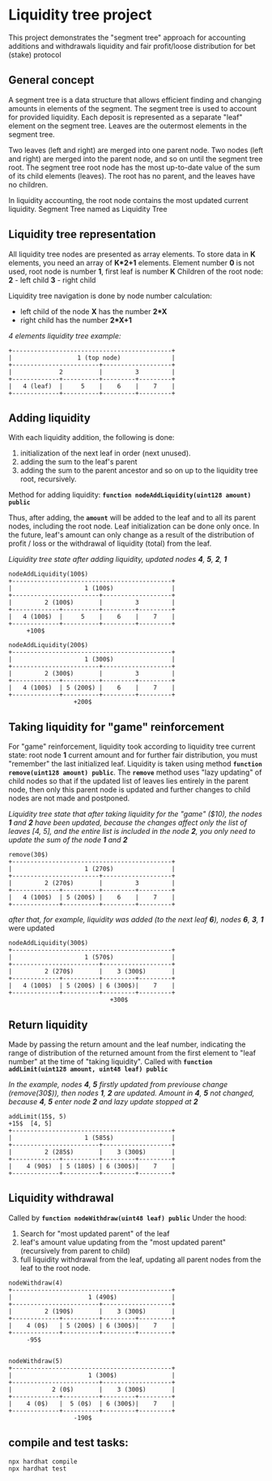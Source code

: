 # Liquidity tree project

This project demonstrates the "segment tree" approach for accounting additions and withdrawals liquidity and fair profit/loose distribution for bet (stake) protocol

## General concept
A segment tree is a data structure that allows efficient finding and changing amounts in elements of the segment.
The segment tree is used to account for provided liquidity.
Each deposit is represented as a separate "leaf" element on the segment tree.
Leaves are the outermost elements in the segment tree.

Two leaves (left and right) are merged into one parent node. Two nodes (left and right) are merged into the parent node, and so on until the segment tree root.
The segment tree root node has the most up-to-date value of the sum of its child elements (leaves).
The root has no parent, and the leaves have no children.

In liquidity accounting, the root node contains the most updated current liquidity.
Segment Tree named as Liquidity Tree

## Liquidity tree representation
All liquidity tree nodes are presented as array elements.
To store data in **K** elements, you need an array of **K*2+1** elements.
Element number **0** is not used, root node is number **1**, first leaf is number **K**
Children of the root node: **2** - left child **3** - right child

Liquidity tree navigation is done by node number calculation:
- left child of the node **X** has the number **2*X**
- right child has the number **2*X+1**
  

*4 elements liquidity tree example:*
```shell
+--------------------------------------------+
|                  1 (top node)              |
+------------------------+-------------------+
|             2          |         3         |
+-------------+----------+---------+---------+
|   4 (leaf)  |     5    |    6    |    7    |
+-------------+----------+---------+---------+
```

## Adding liquidity
With each liquidity addition, the following is done:
1. initialization of the next leaf in order (next unused).
2. adding the sum to the leaf's parent
3. adding the sum to the parent ancestor and so on up to the liquidity tree root, recursively.
   
Method for adding liquidity: **```function nodeAddLiquidity(uint128 amount) public```**

Thus, after adding, the **```amount```** will be added to the leaf and to all its parent nodes, including the root node.
Leaf initialization can be done only once.
In the future, leaf's amount can only change as a result of the distribution of profit / loss or the withdrawal of liquidity (total) from the leaf.

*Liquidity tree state after adding liquidity, updated nodes **4**, **5**, **2**, **1***

```shell
nodeAddLiquidity(100$)
+--------------------------------------------+
|                    1 (100$)                |
+------------------------+-------------------+
|         2 (100$)       |         3         |
+-------------+----------+---------+---------+
|   4 (100$)  |     5    |    6    |    7    |
+-------------+----------+---------+---------+
     +100$

nodeAddLiquidity(200$)
+--------------------------------------------+
|                    1 (300$)                |
+------------------------+-------------------+
|         2 (300$)       |         3         |
+-------------+----------+---------+---------+
|   4 (100$)  | 5 (200$) |    6    |    7    |
+-------------+----------+---------+---------+
                  +200$
```

## Taking liquidity for "game" reinforcement
For "game" reinforcement, liquidity took according to liquidity tree current state: root node **1** current amount and for further fair distribution, you must "remember" the last initialized leaf.
Liquidity is taken using method **```function remove(uint128 amount) public```**.
The **```remove```** method uses "lazy updating" of child nodes so that if the updated list of leaves lies entirely in the parent node, then only this parent node is updated and further changes to child nodes are not made and postponed.

*Liquidity tree state that after taking liquidity for the "game" ($10), the nodes **1** and **2** have been updated, because the changes affect only the list of leaves [4, 5], and the entire list is included in the node **2**, you only need to update the sum of the node **1** and **2***

```shell
remove(30$)
+--------------------------------------------+
|                    1 (270$)                |
+------------------------+-------------------+
|         2 (270$)       |         3         |
+-------------+----------+---------+---------+
|   4 (100$)  | 5 (200$) |    6    |    7    |
+-------------+----------+---------+---------+
```

*after that, for example, liquidity was added (to the next leaf **6**), nodes **6**, **3**, **1*** were updated

```shell
nodeAddLiquidity(300$)
+--------------------------------------------+
|                    1 (570$)                |
+------------------------+-------------------+
|         2 (270$)       |    3 (300$)       |
+-------------+----------+---------+---------+
|   4 (100$)  | 5 (200$) | 6 (300$)|    7    |
+-------------+----------+---------+---------+
                            +300$
```

## Return liquidity
Made by passing the return amount and the leaf number, indicating the range of distribution of the returned amount from the first element to "leaf number" at the time of "taking liquidity".
Called with **```function addLimit(uint128 amount, uint48 leaf) public```**

*In the example, nodes **4**, **5** firstly updated from previouse change (remove(30$)), then nodes **1**, **2** are updated. Amount in **4**, **5** not changed, because **4**, **5** enter node **2** and lazy update stopped at **2***

```shell
addLimit(15$, 5)
+15$  [4, 5]
+--------------------------------------------+
|                    1 (585$)                |
+------------------------+-------------------+
|         2 (285$)       |    3 (300$)       |
+-------------+----------+---------+---------+
|    4 (90$)  | 5 (180$) | 6 (300$)|    7    |
+-------------+----------+---------+---------+
```

## Liquidity withdrawal
Called by **```function nodeWithdraw(uint48 leaf) public```**
Under the hood:
1. Search for "most updated parent" of the leaf
2. leaf's amount value updating from the "most updated parent" (recursively from parent to child)
3. full liquidity withdrawal from the leaf, updating all parent nodes from the leaf to the root node.

```shell
nodeWithdraw(4) 
+--------------------------------------------+
|                     1 (490$)               |
+------------------------+-------------------+
|         2 (190$)       |    3 (300$)       |
+-------------+----------+---------+---------+
|    4 (0$)   | 5 (200$) | 6 (300$)|    7    |
+-------------+----------+---------+---------+
     -95$


nodeWithdraw(5) 
+--------------------------------------------+
|                     1 (300$)               |
+------------------------+-------------------+
|           2 (0$)       |    3 (300$)       |
+-------------+----------+---------+---------+
|    4 (0$)   |  5 (0$)  | 6 (300$)|    7    |
+-------------+----------+---------+---------+
                  -190$
```

## compile and test tasks:

```shell
npx hardhat compile
npx hardhat test
```